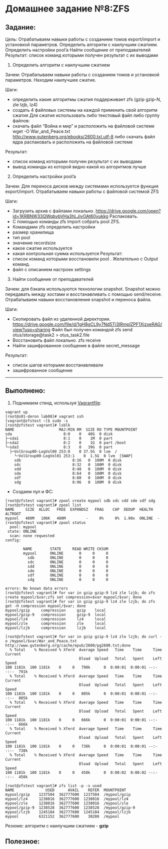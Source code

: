 # **Домашнее задание №8:ZFS**

## **Задание:**
Цель: Отрабатываем навыки работы с созданием томов export/import и установкой параметров. Определить алгоритм с наилучшим сжатием. Определить настройки pool’a Найти сообщение от преподавателей Результат: список команд которыми получен результат с их выводами
1. Определить алгоритм с наилучшим сжатием

Зачем:
Отрабатываем навыки работы с созданием томов и установкой параметров. Находим наилучшее сжатие.


Шаги:
- определить какие алгоритмы сжатия поддерживает zfs (gzip gzip-N, zle lzjb, lz4)
- создать 4 файловых системы на каждой применить свой алгоритм сжатия
Для сжатия использовать либо текстовый файл либо группу файлов:
- скачать файл “Война и мир” и расположить на файловой системе
wget -O War_and_Peace.txt http://www.gutenberg.org/ebooks/2600.txt.utf-8
либо скачать файл ядра распаковать и расположить на файловой системе

Результат:
- список команд которыми получен результат с их выводами
- вывод команды из которой видно какой из алгоритмов лучше


2. Определить настройки pool’a

Зачем:
Для переноса дисков между системами используется функция export/import. Отрабатываем навыки работы с файловой системой ZFS

Шаги:
- Загрузить архив с файлами локально.
https://drive.google.com/open?id=1KRBNW33QWqbvbVHa3hLJivOAt60yukkg
Распаковать.
- С помощью команды zfs import собрать pool ZFS.
- Командами zfs определить настройки
- размер хранилища
- тип pool
- значение recordsize
- какое сжатие используется
- какая контрольная сумма используется
Результат:
- список команд которыми восстановили pool . Желательно с Output команд.
- файл с описанием настроек settings

3. Найти сообщение от преподавателей

Зачем:
для бэкапа используются технологии snapshot. Snapshot можно передавать между хостами и восстанавливать с помощью send/receive. Отрабатываем навыки восстановления snapshot и переноса файла.

Шаги:
- Скопировать файл из удаленной директории. https://drive.google.com/file/d/1gH8gCL9y7Nd5Ti3IRmplZPF1XjzxeRAG/view?usp=sharing
Файл был получен командой
zfs send otus/storage@task2 > otus_task2.file
- Восстановить файл локально. zfs receive
- Найти зашифрованное сообщение в файле secret_message

Результат:
- список шагов которыми восстанавливали
- зашифрованное сообщение

---

## **Выполнено:**

1. Поднимаем стенд, используя [Vagrantfile](Vagrantfile):
```
vagrant up
[root@s01-deron lab08]# vagrant ssh
[vagrant@zfstest ~]$ sudo -s
[root@zfstest vagrant]# lsblk
NAME                    MAJ:MIN RM  SIZE RO TYPE MOUNTPOINT
sda                       8:0    0   40G  0 disk
├─sda1                    8:1    0    1M  0 part
├─sda2                    8:2    0    1G  0 part /boot
└─sda3                    8:3    0   39G  0 part
  ├─VolGroup00-LogVol00 253:0    0 37.5G  0 lvm  /
    └─VolGroup00-LogVol01 253:1    0  1.5G  0 lvm  [SWAP]
    sdb                       8:16   0  100M  0 disk
    sdc                       8:32   0  100M  0 disk
    sdd                       8:48   0  100M  0 disk
    sde                       8:64   0  100M  0 disk
    sdf                       8:80   0  100M  0 disk
    sdg                       8:96   0  100M  0 disk
```

- Создаем пул и ФС:
```
[root@zfstest vagrant]# zpool create mypool sdb sdc sdd sde sdf sdg
[root@zfstest vagrant]# zpool list
NAME     SIZE  ALLOC   FREE  EXPANDSZ   FRAG    CAP  DEDUP  HEALTH  ALTROOT
mypool   480M   106K   480M         -     0%     0%  1.00x  ONLINE  -
[root@zfstest vagrant]# zpool status
  pool: mypool
 state: ONLINE
  scan: none requested
config:

        NAME        STATE     READ WRITE CKSUM
        mypool      ONLINE       0     0     0
          sdb       ONLINE       0     0     0
          sdc       ONLINE       0     0     0
          sdd       ONLINE       0     0     0
          sde       ONLINE       0     0     0
          sdf       ONLINE       0     0     0
          sdg       ONLINE       0     0     0

errors: No known data errors
[root@zfstest vagrant]# for var in gzip gzip-9 lz4 zle lzjb; do zfs create mypool/$var;zfs set compression=$var mypool/$var; done
[root@zfstest vagrant]# for var in gzip gzip-9 lz4 zle lzjb; do zfs get -H compression mypool/$var; done
mypool/gzip     compression     gzip    local
mypool/gzip-9   compression     gzip-9  local
mypool/lz4      compression     lz4     local
mypool/zle      compression     zle     local
mypool/lzjb     compression     lzjb    local

[root@zfstest vagrant]# for var in gzip gzip-9 lz4 zle lzjb; do curl -o /mypool/$var/War_and_Peace.txt http://www.gutenberg.org/cache/epub/2600/pg2600.txt;done
  % Total    % Received % Xferd  Average Speed   Time    Time     Time  Current
                                 Dload  Upload   Total   Spent    Left  Speed
100 1181k  100 1181k    0     0   790k      0  0:00:01  0:00:01 --:--:--  791k
  % Total    % Received % Xferd  Average Speed   Time    Time     Time  Current
                                 Dload  Upload   Total   Spent    Left  Speed
100 1181k  100 1181k    0     0   805k      0  0:00:01  0:00:01 --:--:--  805k
  % Total    % Received % Xferd  Average Speed   Time    Time     Time  Current
                                 Dload  Upload   Total   Spent    Left  Speed
100 1181k  100 1181k    0     0   666k      0  0:00:01  0:00:01 --:--:--  666k
  % Total    % Received % Xferd  Average Speed   Time    Time     Time  Current
                                 Dload  Upload   Total   Spent    Left  Speed
100 1181k  100 1181k    0     0   738k      0  0:00:01  0:00:01 --:--:--  738k
  % Total    % Received % Xferd  Average Speed   Time    Time     Time  Current
                                 Dload  Upload   Total   Spent    Left  Speed
100 1181k  100 1181k    0     0   450k      0  0:00:02  0:00:02 --:--:--  450k

[root@zfstest vagrant]# zfs list -p -s used
NAME              USED      AVAIL    REFER  MOUNTPOINT
mypool/gzip    1237504  362777600  1237504  /mypool/gzip
mypool/lz4     1238016  362777600  1238016  /mypool/lz4
mypool/zle     1238016  362777600  1238016  /mypool/zle
mypool/gzip-9  1238528  362777600  1238528  /mypool/gzip-9
mypool/lzjb    1245184  362777600  1245184  /mypool/lzjb
mypool         6321152  362777600    30208  /mypool
```

Резюме: алгоритм с наилучшим сжатием - **gzip**

## **Полезное:**

